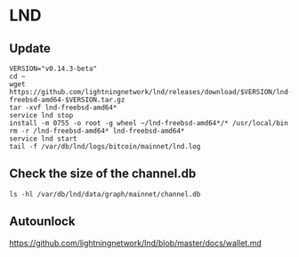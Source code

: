 # LND
## Update
```
VERSION="v0.14.3-beta"
cd ~
wget https://github.com/lightningnetwork/lnd/releases/download/$VERSION/lnd-freebsd-amd64-$VERSION.tar.gz
tar -xvf lnd-freebsd-amd64*
service lnd stop
install -m 0755 -o root -g wheel ~/lnd-freebsd-amd64*/* /usr/local/bin
rm -r /lnd-freebsd-amd64* lnd-freebsd-amd64*
service lnd start
tail -f /var/db/lnd/logs/bitcoin/mainnet/lnd.log
```

## Check the size of the channel.db
```
ls -hl /var/db/lnd/data/graph/mainnet/channel.db
```
## Autounlock
https://github.com/lightningnetwork/lnd/blob/master/docs/wallet.md

